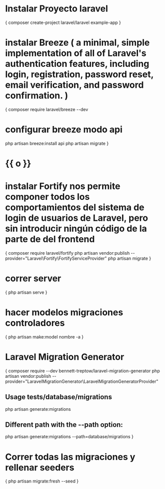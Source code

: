 # Instalar Proyecto laravel
{
composer create-project laravel/laravel example-app
}

# instalar Breeze ( a minimal, simple implementation of all of Laravel's authentication features, including login, registration, password reset, email verification, and password confirmation. )
{
composer require laravel/breeze --dev
# configurar breeze modo api
php artisan breeze:install api
php artisan migrate
}

# {{ o }}

# instalar Fortify nos permite componer todos los comportamientos del sistema de login de usuarios de Laravel, pero sin introducir ningún código de la parte de del frontend
{
composer require laravel/fortify
php artisan vendor:publish --provider="Laravel\Fortify\FortifyServiceProvider"
php artisan migrate
}

# correr server
{
php artisan serve
}

# hacer modelos migraciones controladores
{
php artisan make:model nombre -a
}

# Laravel Migration Generator
{
composer require --dev bennett-treptow/laravel-migration-generator
php artisan vendor:publish --provider="LaravelMigrationGenerator\LaravelMigrationGeneratorProvider"

## Usage tests/database/migrations
php artisan generate:migrations

## Different path with the --path option:
php artisan generate:migrations --path=database/migrations
}

# Correr todas las migraciones y rellenar seeders
{
php artisan migrate:fresh --seed
}
